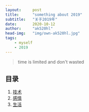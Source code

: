 ```yaml
---
layout:     post
title:      "something about 2019"
subtitle:   "关于2019年"
date:       2020-10-12
author:     "ak520hl"
head-img:   "img/own-ak520hl.jpg"
tags:       
    - myself
    - 2019
---
```


> time is limited and don't wasted

## 目录

1. [技术](#技术)
2. [感情](#感情)
3. [生活](#生活) 
